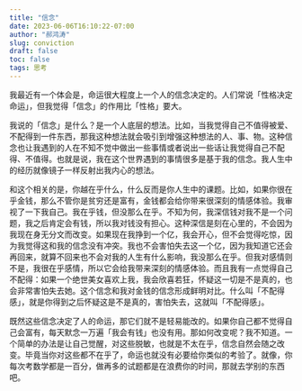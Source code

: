 ```yaml
---
title: "信念"
date: 2023-06-06T16:10:22-07:00
author: "郝鸿涛"
slug: conviction
draft: false
toc: false
tags: 思考
---
```

我最近有一个体会是，命运很大程度上一个人的信念决定的。人们常说「性格决定命运」，但我觉得「信念」的作用比「性格」要大。

我说的「信念」是什么？是一个人底层的想法。比如，当我觉得自己不值得被爱、不配得到一件东西，那我这种想法就会吸引到增强这种想法的人、事、物。这种信念也让我遇到的人在不知不觉中做出一些事情或者说出一些话让我觉得自己不配得、不值得。也就是说，我在这个世界遇到的事情很多是基于我的信念。我人生中的经历就像镜子一样反射出我内心的想法。

和这个相关的是，你越在乎什么，什么反而是你人生中的课题。比如，如果你很在乎金钱，那么不管你是贫穷还是富有，金钱都会给你带来很深刻的情感体验。我审视了一下我自己。我在乎钱，但没那么在乎。不知为何，我深信钱对我不是一个问题，我之后肯定会有钱，所以我对钱没有担心。这种深信是刻在心里的，不会因为我现在身无分文而改变。如果现在我挣到一个亿，我会开心，但不会觉得吃惊，因为我觉得这和我的信念没有冲突。我也不会害怕失去这一个亿，因为我知道它还会再回来，就算不回来也不会对我的人生有什么影响，我没那么在乎。但我对感情则不是，我很在乎感情，所以它会给我带来深刻的情感体验。而且我有一点觉得自己不配得：如果一个绝世美女喜欢上我，我会欣喜若狂，怀疑这一切是不是真的，也会非常害怕失去她。这个信念和我对金钱的信念形成鲜明对比。什么叫「不配得感」，就是你得到之后怀疑这是不是真的，害怕失去，这就叫「不配得感」。

既然这些信念决定了人的命运，那它们就不是轻易能改的。如果你自己都不觉得自己会富有，每天默念一万遍「我会有钱」也没有用。那如何改变呢？我不知道。一个简单的办法是让自己觉醒，对这些脱敏，也就是不太在乎，信念自然会随之改变。毕竟当你对这些都不在乎了，命运也就没有必要给你类似的考验了。就像，你每次考数学都是一百分，做再多的试题都是在浪费你的时间，那就去学别的东西吧。